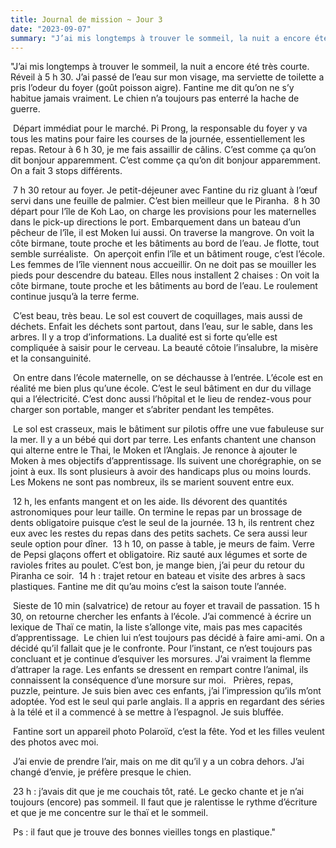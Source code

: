 ```yaml
---
title: Journal de mission ~ Jour 3
date: "2023-09-07"
summary: "J’ai mis longtemps à trouver le sommeil, la nuit a encore été très courte. Réveil à 5 h 30. J’ai passé de l’eau sur mon visage, ma serviette de toilette a pris l’odeur du foyer (goût poisson aigre). Fantine me dit qu’on ne s’y habitue jamais vraiment. Le chien n’a toujours pas enterré la hache de guerre." 
---
```




"J’ai mis longtemps à trouver le sommeil, la nuit a encore été très courte.  Réveil à 5 h 30. J’ai passé de l’eau sur mon visage, ma serviette de toilette a pris l’odeur du foyer (goût poisson aigre). Fantine me dit qu’on ne s’y habitue jamais vraiment. Le chien n’a toujours pas enterré la hache de guerre. 


 Départ immédiat pour le marché. Pi Prong, la responsable du foyer y va tous les matins pour faire les courses de la journée, essentiellement les repas. Retour à 6 h 30, je me fais assaillir de câlins. C’est comme ça qu’on dit bonjour apparemment. C’est comme ça qu’on dit bonjour apparemment. On a fait 3 stops différents. 
 

 7 h 30 retour au foyer. Je petit-déjeuner avec Fantine du riz gluant à l’œuf servi dans une feuille de palmier. C’est bien meilleur que le Piranha.  8 h 30 départ pour l’île de Koh Lao, on charge les provisions pour les maternelles dans le pick-up directions le port. Embarquement dans un bateau d’un pêcheur de l’île, il est Moken lui aussi. On traverse la mangrove. On voit la côte birmane, toute proche et les bâtiments au bord de l’eau. Je flotte, tout semble surréaliste.  On aperçoit enfin l’île et un bâtiment rouge, c’est l’école. Les femmes de l’île viennent nous accueillir. On ne doit pas se mouiller les pieds pour descendre du bateau. Elles nous installent 2 chaises : On voit la côte birmane, toute proche et les bâtiments au bord de l’eau. Le roulement continue jusqu’à la terre ferme. 


 C’est beau, très beau. Le sol est couvert de coquillages, mais aussi de déchets. Enfait les déchets sont partout, dans l’eau, sur le sable, dans les arbres. Il y a trop d’informations. La dualité est si forte qu’elle est compliquée à saisir pour le cerveau. La beauté côtoie l’insalubre, la misère et la consanguinité. 
 

 On entre dans l’école maternelle, on se déchausse à l’entrée. L’école est en réalité me bien plus qu’une école. C’est le seul bâtiment en dur du village qui a l’électricité. C’est donc aussi l’hôpital et le lieu de rendez-vous pour charger son portable, manger et s’abriter pendant les tempêtes. 
 

 Le sol est crasseux, mais le bâtiment sur pilotis offre une vue fabuleuse sur la mer. Il y  a un bébé qui dort par terre. Les enfants chantent une chanson qui alterne entre le Thai, le Moken et l’Anglais. Je renonce à ajouter le Moken à mes objectifs d’apprentissage. Ils suivent une chorégraphie, on se joint à eux. Ils sont plusieurs à avoir des handicaps plus ou moins lourds. Les Mokens ne sont pas nombreux, ils se marient souvent entre eux.  
 

 12 h, les enfants mangent et on les aide. Ils dévorent des quantités astronomiques pour leur taille. On termine le repas par un brossage de dents obligatoire puisque c’est le seul de la journée. 13 h, ils rentrent chez eux avec les restes du repas dans des petits sachets. Ce sera aussi leur seule option pour dîner. 
 13 h 10, on passe à table, je meurs de faim. Verre de Pepsi glaçons offert et obligatoire. Riz sauté aux légumes et sorte de ravioles frites au poulet. C’est bon, je mange bien, j’ai peur du retour du Piranha ce soir. 
 14 h : trajet retour en bateau et visite des arbres à sacs plastiques. Fantine me dit qu’au moins c’est la saison toute l’année. 


 Sieste de 10 min (salvatrice) de retour au foyer et travail de passation. 15 h 30, on retourne chercher les enfants à l’école. J’ai commencé à écrire un lexique de Thaï ce matin, la liste s’allonge vite, mais pas mes capacités d’apprentissage.  Le chien lui n’est toujours pas décidé à faire ami-ami. On a décidé qu’il fallait que je le confronte. Pour l’instant, ce n’est toujours pas concluant et je continue d’esquiver les morsures. J’ai vraiment la flemme d’attraper la rage. Les enfants se dressent en rempart contre l’animal, ils connaissent la conséquence d’une morsure sur moi. 
  Prières, repas, puzzle, peinture. Je suis bien avec ces enfants, j’ai l’impression qu’ils m’ont adoptée. Yod est le seul qui parle anglais. Il a appris en regardant des séries à la télé et il a commencé à se mettre à l’espagnol. Je suis bluffée. 
  

 Fantine sort un appareil photo Polaroïd, c’est la fête. Yod et les filles veulent des photos avec moi. 


 J’ai envie de prendre l’air, mais on me dit qu’il y a un cobra dehors. J’ai changé d’envie, je préfère presque le chien. 


 23 h : j’avais dit que je me couchais tôt, raté. Le gecko chante et je n’ai toujours (encore) pas sommeil. Il faut que je ralentisse le rythme d’écriture et que je me concentre sur le thaï et le sommeil. 
 

 Ps : il faut que je trouve des bonnes vieilles tongs en plastique."
